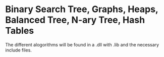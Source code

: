 # Binary Search Tree, Graphs, Heaps, Balanced Tree, N-ary Tree, Hash Tables

The different alogorithms will be found in a .dll with .lib and the necessary include files.
